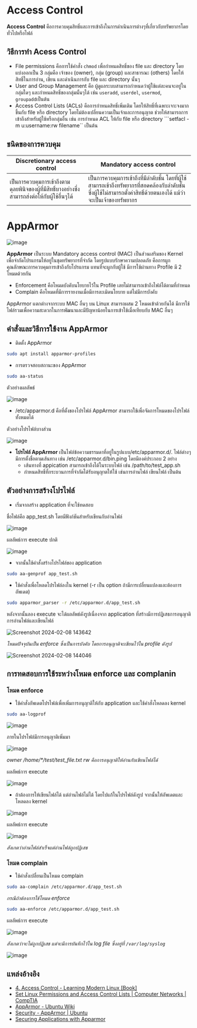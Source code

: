 # Access Control
 **Access Control** คือการควบคุมสิทธิ์และการเข้าถึงในการดำเนินการต่างๆที่เกี่ยวกับทรัพยากรโดยทั่วไปหรือไฟล์ 
 
## วิธีการทำ Acess Control
 * File permissions คือการใช้คำสั่ง ```chmod``` เพื่อกำหนดสิทธิ์ของ file และ directory โดยแบ่งออกเป็น 3 กลุ่มคือ เจ้าของ (owner), กลุ่ม (group) และสาธารณะ (others) โดยให้สิทธิ์ในการอ่าน, เขียน และดำเนินการกับ file และ directory นั้นๆ
 * User and Group Management คือ ผู้ดูแลระบบสามารถกำหนดว่าผู้ใช้แต่ละคนจะอยู่ในกลุ่มใดๆ และกำหนดสิทธิ์ของกลุ่มนั้นๆได้ เช่น ```useradd```, ```userdel```, ```usermod```, ```groupadd```เป็นต้น
 * Access Control Lists (ACLs)  คือการกำหนดสิทธิ์เพิ่มเติม โดยให้สิทธิ์ที่เฉพาะเจาะจงมากขึ้นกับ file หรือ directory โดยไม่ต้องเปลี่ยนความเป็นเจ้าและการอนุญาต ช่วยให้สามารถการเข้าถึงสำหรับผู้ใช้หรือกลุ่มอื่น เช่น การกำหนด ACL ให้กับ file หรือ directory ```setfacl -m u:username:rw filename`` เป็นต้น

## ชนิดของการควบคุม
Discretionary access control | Mandatory access control
------- | ------- |
เป็นการควบคุมการเข้าถึงตามดุลยพินิจของผู้ที่มีสิทธิ์บางอย่างซึ่งสามารถส่งต่อให้กับผู้ใช้อื่นๆได้ | เป็นการควบคุมการเข้าถึงที่มีลำดับชั้น โดยที่ผู้ใช้สามารถเข้าถึงทรัพยากรที่สอดคล้องกับลำดับชั้น ซึ่งผู้ใช้ไม่สามารถตั้งค่าสิทธิ์ด้วยตนเองได้ แม้ว่าจะเป็นเจ้าของทรัพยากร |
# AppArmor

![image](https://github.com/Piyanut012/User-Access-Management-3/assets/110012203/20e15192-1e34-4466-9274-e631cbae9d4a)

 **AppArmor** เป็นระบบ Mandatory access control (MAC) เป็นส่วนเสริมของ Kernel เพื่อจำกัดโปรแกรมให้อยู่ในชุดทรัพยากรที่จำกัด โดยรูปแบบรักษาความปลอดภัย คือการผูกคุณลักษณะการควบคุมการเข้าถึงกับโปรแกรม แทนที่จะผูกกับผู้ใช้ มีการใช้ผ่านทาง Profile มี 2 โหมดด้วยกัน
* Enforcement คือโหมดบังคับนโยบายไว้ใน Profile เลยไม่สามารถเข้าถึงไฟล์ได้ตามที่กำหนด
* Complain คือโหมดที่มีการรายงานเมื่อมีการละเมิดนโยบาย แต่ไม่มีการบังคับ

AppArmor แตกต่างจากระบบ MAC อื่นๆ บน Linux สามารถผสม 2 โหมดเข้าด้วยกันได้ มีการใช้ไฟล์รวมเพื่อความสะดวกในการพัฒนาและมีปัญหาน้อยในการเข้าใช้เมื่อเทียบกับ MAC อื่นๆ
## คำสั่งและวิธีการใช้งาน AppArmor
* ติดตั้ง AppArmor

``` Bash
sudo apt install apparmor-profiles
```
* การตรวจสอบสถานะของ AppArmor

``` Bash
sudo aa-status
```
ตัวอย่างผลลัพธ์

![image](https://github.com/Piyanut012/User-Access-Management-3/assets/110012203/d6b9205e-1490-4233-842c-1d7311a78cd8)
* /etc/apparmor.d คือที่ตั้งของโปรไฟล์ AppArmor สามารถใช้เพื่อจัดการโหมดของโปรไฟล์ทั้งหมดได้

ตัวอย่างโปรไฟล์บางส่วน

![image](https://github.com/Piyanut012/User-Access-Management-3/assets/110012203/5e3384ad-fba2-47be-ac42-cd33ccbdff6d)

* **โปรไฟล์ AppArmor** เป็นไฟล์ข้อความธรรมดาที่อยู่ในรูปแบบ/etc/apparmor.d/. ไฟล์ต่างๆ มีการตั้งชื่อตามเส้นทาง 
 เช่น /etc/apparmor.d/bin.ping โดยมีองค์ประกอบ 2 อย่าง
    * เส้นทางที่ appication สามารถเข้าถึงได้ในระบบไฟล์ เช่น /path/to/test_app.sh
    * กำหนดสิทธิ์ที่กระบวนการที่จำกัดได้รับอนุญาตให้ใช้ เช่นการอ่านไฟล์ เขียนไฟล์ เป็นต้น

## ตัวอย่างการสร้างโปรไฟล์
* เริ่มจากสร้าง application ที่จะใช้ทดสอบ

ชื่อไฟล์คือ app_test.sh โดยมีฟังก์ชันสำหรับเขียนกับอ่านไฟล์
 
![image](https://github.com/Piyanut012/User-Access-Management-3/assets/110012203/7b0eab09-461d-4442-a325-3de4335bba32)


ผลลัพธ์การ execute ปกติ

![image](https://github.com/Piyanut012/User-Access-Management-3/assets/110012203/b726b8f1-9d18-4642-b02b-c880058eaca2)

* จากนั้นใช้คำสั้งสร้างโปรไฟล์ของ application

``` Bash
sudo aa-genprof app_test.sh
```

* ใช้คำสั่งเพื่อโหลดโปรไฟล์ลงใน kernel (-r เป็น option ถ้ามีการเปลื่ยนแปลงและต้องการอัพเดต)

``` Bash
sudo apparmor_parser -r /etc/apparmor.d/app_test.sh
```

หลังจากนั้นลอง execute จะได้ผลลัพธ์ดังรูปเนื่องจาก application ที่สร้างมีการปฎิเสธการอนุญาติการอ่านไฟล์และเขียนไฟล์

![Screenshot 2024-02-08 143642](https://github.com/Piyanut012/User-Access-Management-3/assets/110012203/7f3939c8-583f-4fb8-a76a-2f5a23cf71fd)

_โหมดปัจจุบันเป็น enforce ซึ่งเป็นการบังคับ โดยการอนุญาติจะเขียนไว้ใน profile ดังรูป_

![Screenshot 2024-02-08 144046](https://github.com/Piyanut012/User-Access-Management-3/assets/110012203/bc090bb4-e6b7-445f-ab7f-3f8239f6ae2c)

## การทดสอบการใช้ระหว่างโหมด enforce  และ complanin

### โหมด enforce

* ใช้คำสั่งอัพเดตโปรไฟล์เพื่อเพิ่มการอนุญาติให้กับ application และใช้คำสั่งโหลดลง kernel 

``` Bash
sudo aa-logprof
```

![image](https://github.com/Piyanut012/User-Access-Management-3/assets/110012203/90a3a3fd-c5c9-41df-95e7-6e551c0f239d)

ภายในโปรโฟล์มีการอนุญาติเพิ่มมา

![image](https://github.com/Piyanut012/User-Access-Management-3/assets/110012203/8b741d33-0061-4663-b91e-c1b61f10a020)

_owner /home/*/test/test_file.txt rw คือการอนุญาติให้อ่านกับเขียนไฟล์ได้_

ผลลัพธ์การ execute

![image](https://github.com/Piyanut012/User-Access-Management-3/assets/110012203/28692ebd-364b-41af-ab4f-909ae88cc026)

* ถ้าต้องการให้เขียนไฟล์ได้ แต่อ่านไฟล์ไม่ได้ โดยไปแก้ในโปรไฟล์ดังรูป จากนั้นให้อัพเดตและโหลดลง kernel 

![image](https://github.com/Piyanut012/User-Access-Management-3/assets/110012203/af62c4f8-c991-48b8-b99e-6a4b644cf5fc)

ผลลัพธ์การ execute

![image](https://github.com/Piyanut012/User-Access-Management-3/assets/110012203/b1d9802b-2ccc-46e5-81ce-6abb5ff3d5d8)

_สังเกตว่าอ่านไฟล์สำเร็จแต่อ่านไฟล์ถูกปฏิเสธ_

### โหมด complain

* ใช้คำสั่งเปลื่ยนเป็นโหมด complain 

``` Bash
sudo aa-complain /etc/apparmor.d/app_test.sh
```

_กรณีถ้าต้องการใช้โหมด enforce_

``` Bash
sudo aa-enforce /etc/apparmor.d/app_test.sh
```

ผลลัพธ์การ execute 

![image](https://github.com/Piyanut012/User-Access-Management-3/assets/110012203/4bd7e19a-fb57-4e9a-a87c-165519bfaae8)

_สังเกตว่าจะไม่ถูกปฏิเสธ แต่จะมีการบันทึกไว้ใน log file ซึ่งอยู่ที่ ```/var/log/syslog```_

![image](https://github.com/Piyanut012/User-Access-Management-3/assets/110012203/a9385578-2925-4cfa-aa69-d0b9c7ec3643)

## แหล่งอ้างอิง
* [4. Access Control - Learning Modern Linux [Book]](https://www.oreilly.com/library/view/learning-modern-linux/9781098108939/ch04.html)
* [Set Linux Permissions and Access Control Lists | Computer Networks | CompTIA](https://www.comptia.org/blog/set-linux-permissions-and-access-control-lists)
* [AppArmor - Ubuntu Wiki](https://wiki.ubuntu.com/AppArmor)
* [Security - AppArmor | Ubuntu](https://ubuntu.com/server/docs/security-apparmor)
* [Securing Applications with Apparmor](https://www.youtube.com/watch?v=0t-UZFBNyF0)

























































